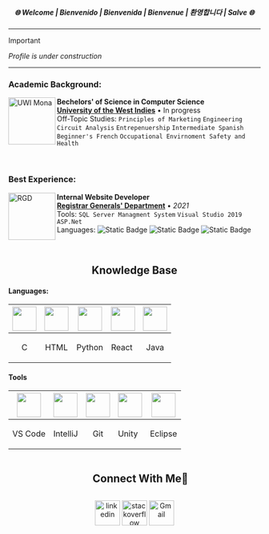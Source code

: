 <h5 align="center">🌐 Welcome | Bienvenido | Bienvenida | Bienvenue | 환영합니다 | Salve 🌐</h5>


___
> [!Important]
> *Profile is under construction*
___

### Academic Background:

[<img align="left" height="94px" width="94px" alt="UWI Mona" src="https://upload.wikimedia.org/wikipedia/en/0/01/Coat_of_arms_of_the_University_of_the_West_Indies.png"/>](https://www.mona.uwi.edu/)
**Bechelors' of Science in Computer Science** \
[**University of the West Indies**](https://www.mona.uwi.edu/)  • In progress\
Off-Topic Studies: `Principles of Marketing` `Engineering Circuit Analysis` `Entrepenuership` 
`Intermediate Spanish` `Beginner's French` `Occupational Envirnoment Safety and Health`

<br>

### Best Experience:

[<img align="left" height="94px" width="94px" alt="RGD" src="https://jis.gov.jm/media/2020/06/rgd-logo.jpg"/>](https://www.rgd.gov.jm/)
**Internal Website Developer** \
[**Registrar Generals' Department**](https://www.rgd.gov.jm/)  • <i>2021</i>\
Tools: `SQL Server Managment System` `Visual Studio 2019` `ASP.Net` <br>
Languages: ![Static Badge](https://img.shields.io/badge/JavaScript-yellow?style=flat-square&logo=javascript&logoColor=white&color=yellow) ![Static Badge](https://img.shields.io/badge/PHP-%23787CB5?style=flat-square&logo=php&logoColor=white) ![Static Badge](https://img.shields.io/badge/CSS-blue?style=flat-square&logo=css3&logoColor=white)




<br>

<h2 align="center">Knowledge Base</h2>

#### Languages:
<div align="center">
  
  | <img align="center" height="48px" width="48px" src="https://skillicons.dev/icons?i=c"/> | <img align="center" height="48px" width="48px" src="https://skillicons.dev/icons?i=html"/> | <img align="center" height="48px" width="48px" src="https://skillicons.dev/icons?i=python"/> | <img align="center" height="48px" width="48px" src="https://skillicons.dev/icons?i=react"/> | <img align="center" height="48px" width="48px" src="https://skillicons.dev/icons?i=java"/> |
|---|:---:|---|---| ---
| <p align="center">C</p> |  HTML | Python | React | <p align="center">Java</p>

</div>

#### Tools
<div align="center">
  
  | <img align="center" height="48px" width="48px" src="https://skillicons.dev/icons?i=vscode"/> | <img align="center" height="48px" width="48px" src="https://skillicons.dev/icons?i=androidstudio"/> | <img align="center" height="48px" width="48px" src="https://skillicons.dev/icons?i=git"/> | <img align="center" height="48px" width="48px" src="https://skillicons.dev/icons?i=unity"/> | <img align="center" height="48px" width="48px" src="https://skillicons.dev/icons?i=eclipse"/> |
|---|:---:|---|---| ---
| <p align="center">VS Code</p> |  <p align="center">IntelliJ</p> | <p align="center">Git</p> | Unity | <p align="center">Eclipse</p>

</div>


<!-- Connect with me -->
<!--h2 without bottom border-->
<div id="user-content-toc">
  <ul align="center">
    <summary><h2 style="display: inline-block">Connect With Me🤝</h2></summary>
  </ul>
</div>

<!--icons and links-->
<p align="center">
  
<a href="https://www.linkedin.com/in/javon-peart-55980620b/" target="blank">
  <img align="center" src="https://skillicons.dev/icons?i=linkedin" alt="linkedin" height="50" width="50"></a>

<a href="https://stackoverflow.com/users/22449316/j-peart" target="blank">
  <img align="center" src="https://skillicons.dev/icons?i=stackoverflow" alt="stackoverflow" height="50" width="50"/></a>

<a href="mailto:javonpeart@gmail.com" target="blank">
  <img align="center"src="https://skillicons.dev/icons?i=gmail" alt="Gmail" height="50" width="50"/></a>
</p>

